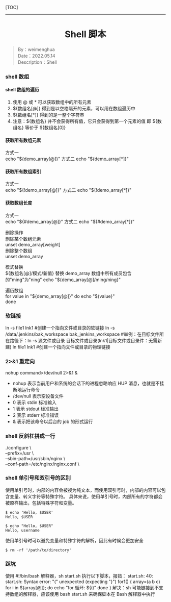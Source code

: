 [TOC]

---

<h1 align="center">Shell 脚本</h1>

> By：weimenghua  
> Date：2022.05.14  
> Description：Shell   


### shell 数组
#### shell 数组的遍历  
1. 使用 @ 或 * 可以获取数组中的所有元素
2. ${数组名[@]} 得到是以空格隔开的元素，可以用在数组遍历中
3. ${数组名[*]} 得到的是一整个字符串
4. 注意：${数组名} 并不会获得所有值，它只会获得到第一个元素的值
即 ${数组名} 等价于 ${数组名[0]}

#### 获取所有数组元素  
方式一  
echo "${demo_array[@]}"  
方式二  
echo "${demo_array[*]}"  

#### 获取所有数组索引  
方式一  
echo "${!demo_array[@]}"  
方式二  
echo "${!demo_array[*]}"  

#### 获取数组长度  
方式一  
echo "${#demo_array[@]}"  
方式二  
echo "${#demo_array[*]}"  

删除操作  
删除某个数组元素  
unset demo_array[weight]  
删除整个数组  
unset demo_array  

模式替换  
${数组名[@]/模式/新值}  
替换 demo_array 数组中所有成员包含的"ming"为"ning"  
echo "${demo_array[@]/ming/ning}"  

遍历数组  
for value in "${demo_array[@]}"  
do  
echo "${value}"  
done  


### 软链接
ln -s file1 lnk1    #创建一个指向文件或目录的软链接
ln -s /data/.jenkins/bak_workspace bak_jenkins_workspace    #举例：在目标文件所在路径下：ln -s 源文件或目录 目标文件或目录(lnk1|目标文件或目录件：无需新建)
ln file1 lnk1   #创建一个指向文件或目录的物理链接


### 2>&1 重定向  
nohup command>/dev/null 2>&1 &  
- nohup 表示当前用户和系统的会话下的进程忽略响应 HUP 消息，也就是不挂断地运行命令
- /dev/null 表示空设备文件
- 0 表示 stdin 标准输入
- 1 表示 stdout 标准输出
- 2 表示 stderr 标准错误
- & 表示把该命令以后台的 job 的形式运行


### shell 反斜杠拼成一行  
./configure \  
–prefix=/usr \  
–sbin-path=/usr/sbin/nginx \  
–conf-path=/etc/nginx/nginx.conf \


### shell 单引号和双引号的区别
使用单引号时，内部的内容会被视为纯文本，而使用双引号时，内部的内容可以包含变量、转义字符等特殊字符。
具体来说，使用单引号时，内部所有的字符都会被原样输出，包括特殊字符和变量。

```
$ echo 'Hello, $USER'
Hello, $USER

$ echo "Hello, $USER"
Hello, username
```

使用单引号时可以避免变量和特殊字符的解析，因此有时候会更加安全
```
$ rm -rf '/path/to/directory'
```


### 踩坑
使用 #!/bin/bash 解释器，sh start.sh 执行以下脚本，报错： start.sh: 40: start.sh: Syntax error: "(" unexpected (expecting "}")
for1() {
array=(a b c)
for i in ${array[@]}; do
echo "for 循环: ${i}"
done
}
解决：sh 可能链接到不支持数组的解释器，应该使用 bash start.sh 来确保脚本在 Bash 解释器中执行
